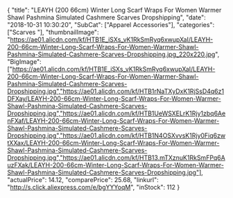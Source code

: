 {
	"title": "LEAYH (200 66cm) Winter Long Scarf Wraps For Women Warmer Shawl Pashmina Simulated Cashmere Scarves Dropshipping",
	"date": "2018-10-31 10:30:20",
	"SubCat": ["Apparel Accessories"],
	"categories": ["Scarves "],
	"thumbnailImage": "https://ae01.alicdn.com/kf/HTB1E_iSXs_vK1RkSmRyq6xwupXaI/LEAYH-200-66cm-Winter-Long-Scarf-Wraps-For-Women-Warmer-Shawl-Pashmina-Simulated-Cashmere-Scarves-Dropshipping.jpg_220x220.jpg",
	"BigImage": ["https://ae01.alicdn.com/kf/HTB1E_iSXs_vK1RkSmRyq6xwupXaI/LEAYH-200-66cm-Winter-Long-Scarf-Wraps-For-Women-Warmer-Shawl-Pashmina-Simulated-Cashmere-Scarves-Dropshipping.jpg","https://ae01.alicdn.com/kf/HTB1rNaTXyDxK1RjSsD4q6z1DFXay/LEAYH-200-66cm-Winter-Long-Scarf-Wraps-For-Women-Warmer-Shawl-Pashmina-Simulated-Cashmere-Scarves-Dropshipping.jpg","https://ae01.alicdn.com/kf/HTB1UeWSXELrK1Rjy1zbq6AenFXaf/LEAYH-200-66cm-Winter-Long-Scarf-Wraps-For-Women-Warmer-Shawl-Pashmina-Simulated-Cashmere-Scarves-Dropshipping.jpg","https://ae01.alicdn.com/kf/HTB1N4OSXvvsK1Rjy0Fiq6zwtXXax/LEAYH-200-66cm-Winter-Long-Scarf-Wraps-For-Women-Warmer-Shawl-Pashmina-Simulated-Cashmere-Scarves-Dropshipping.jpg","https://ae01.alicdn.com/kf/HTB13.mTXznuK1RkSmFPq6AuzFXak/LEAYH-200-66cm-Winter-Long-Scarf-Wraps-For-Women-Warmer-Shawl-Pashmina-Simulated-Cashmere-Scarves-Dropshipping.jpg"],
	"actualPrice": 14.12,
	"comparePrice": 25.68,
	"linkurl": "http://s.click.aliexpress.com/e/bgYYYoqM",
	"inStock": 112
}
